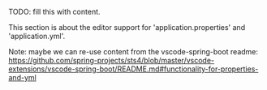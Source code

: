 TODO: fill this with content.

This section is about the editor support for 'application.properties' and 'application.yml'.

Note: maybe we can re-use content from the vscode-spring-boot readme: https://github.com/spring-projects/sts4/blob/master/vscode-extensions/vscode-spring-boot/README.md#functionality-for-properties-and-yml